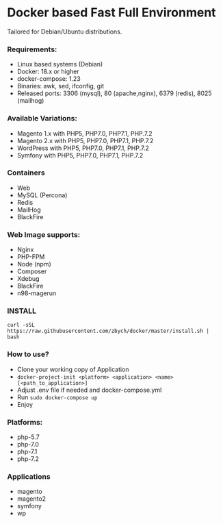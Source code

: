 # Docker based Fast Full Environment #
Tailored for Debian/Ubuntu distributions.

### Requirements:
* Linux based systems (Debian)
* Docker: 18.x or higher
* docker-compose: 1.23
* Binaries: awk, sed, ifconfig, git
* Released ports: 3306 (mysql), 80 (apache,nginx), 6379 (redis), 8025 (mailhog)

### Available Variations:
 - Magento 1.x with PHP5, PHP7.0, PHP7.1, PHP.7.2
 - Magento 2.x with PHP5, PHP7.0, PHP7.1, PHP.7.2
 - WordPress with PHP5, PHP7.0, PHP7.1, PHP.7.2
 - Symfony with PHP5, PHP7.0, PHP7.1, PHP.7.2
 
### Containers
 - Web
 - MySQL (Percona)
 - Redis
 - MailHog
 - BlackFire

### Web Image supports:
 - Nginx
 - PHP-FPM
 - Node (npm)
 - Composer
 - Xdebug
 - BlackFire
 - n98-magerun

### INSTALL
`curl -sSL https://raw.githubusercontent.com/zbych/docker/master/install.sh | bash`

### How to use?
 - Clone your working copy of Application
 - `docker-project-init <platform> <application> <name> [<path_to_application>]` 
 - Adjust .env file if needed and docker-compose.yml
 - Run `sudo docker-compose up`
 - Enjoy
 
### Platforms:
 - php-5.7
 - php-7.0
 - php-7.1
 - php-7.2
 
### Applications
 - magento
 - magento2
 - symfony
 - wp
